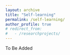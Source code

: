 ```yaml
---
layout: archive
title: "Self-learning"
permalink: /self-learning/
author_profile: true
# redirect_from: 
#   - /researchprojects/
---
```


<!-- * Oct-Dec 2024: Implementation of Forward Collision Speed Warning System Based on YOLOv10 and DeepSORT
  * Independent Project / Advisor: Associate Prof. Ge Song, School of Computer and Electronic Information / Artificial Intelligence, NNU
  * Designed and implemented a forward collision warning system for autonomous driving using
YOLOv10(state-of-the-art object detection) and DeepSORT(object tracking), achieving real-time
detection and tracking of vehicles (e.g., cars, trucks, buses) and calculating collision risks based on
distance, relative speed, and human reaction time. -->

To Be Added
